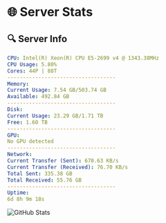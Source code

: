 # 🌐 Server Stats
## 🔍 Server Info
```yaml
CPU: Intel(R) Xeon(R) CPU E5-2699 v4 @ 1343.38MHz
CPU Usage: 5.80%
Cores: 44P | 88T
-----------------------------------
Memory:
Current Usage: 7.54 GB/503.74 GB
Available: 492.84 GB
-----------------------------------
Disk:
Current Usage: 23.29 GB/1.71 TB
Free: 1.60 TB
-----------------------------------
GPU:
No GPU detected
-----------------------------------
Network:
Current Transfer (Sent): 670.63 KB/s
Current Transfer (Received): 76.70 KB/s
Total Sent: 335.38 GB
Total Received: 55.76 GB
-----------------------------------
Uptime:
6d 8h 9m 18s
```
![GitHub Stats](https://img.shields.io/badge/Updated-2025-04-26_01:18:06-blue)